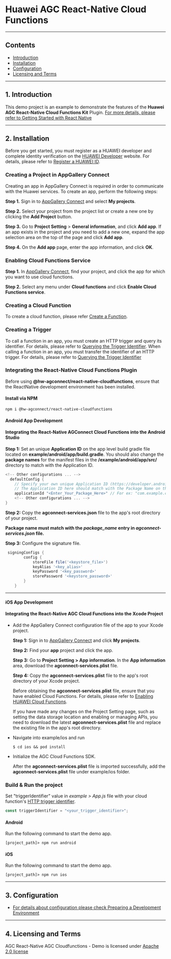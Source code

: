 # Huawei AGC React-Native Cloud Functions

---

## Contents

- [Introduction](#1-introduction)
- [Installation](#2-installation)
- [Configuration](#3-configuration)
- [Licensing and Terms](#4-licensing-and-terms)

---

## 1. Introduction

This demo project is an example to demonstrate the features of the **Huawei AGC React-Native Cloud Functions Kit** Plugin. [For more details, please refer to Getting Started with React Native](https://developer.huawei.com/consumer/en/doc/AppGallery-connect-Guides/agc-get-started-reactnactive-0000001059210314)

---

## 2. Installation

Before you get started, you must register as a HUAWEI developer and complete identity verification on the [HUAWEI Developer](https://developer.huawei.com/consumer/en/) website. For details, please refer to [Register a HUAWEI ID](https://developer.huawei.com/consumer/en/doc/10104).

### Creating a Project in AppGallery Connect

Creating an app in AppGallery Connect is required in order to communicate with the Huawei services. To create an app, perform the following steps:

**Step 1.** Sign in to [AppGallery Connect](https://developer.huawei.com/consumer/en/service/josp/agc/index.html)  and select **My projects**.

**Step 2.** Select your project from the project list or create a new one by clicking the **Add Project** button.

**Step 3.** Go to **Project Setting** > **General information**, and click **Add app**.
If an app exists in the project and you need to add a new one, expand the app selection area on the top of the page and click **Add app**.

**Step 4.** On the **Add app** page, enter the app information, and click **OK**.

### Enabling Cloud Functions Service

**Step 1.** In [AppGallery Connect](https://developer.huawei.com/consumer/en/service/josp/agc/index.html), find your project, and click the app for which you want to use cloud functions.

**Step 2.** Select any menu under **Cloud functions** and click **Enable Cloud Functions service**.

### Creating a Cloud Function

To create a cloud function, please refer [Create a Function](https://developer.huawei.com/consumer/en/doc/AppGallery-connect-Guides/agc-function-reactnative-usage-0000001066750394#section62842611451).

### Creating a Trigger

To call a function in an app, you must create an HTTP trigger and query its identifier. For details, please refer to [Querying the Trigger Identifier](https://developer.huawei.com/consumer/en/doc/AppGallery-connect-Guides/agc-function-reactnative-usage-0000001066750394#section141341855561). When calling a function in an app, you must transfer the identifier of an HTTP trigger. For details, please refer to [Querying the Trigger Identifier](https://developer.huawei.com/consumer/en/doc/development/AppGallery-connect-Guides/agc-cloudfunction-appcall#h1-1578361186845)


### Integrating the React-Native Cloud Functions Plugin

Before using **@hw-agconnect/react-native-cloudfunctions**, ensure that the ReactNative development environment has been installed.

#### Install via NPM

```
npm i @hw-agconnect/react-native-cloudfunctions
```

#### Android App Development

#### Integrating the React-Native AGConnect Cloud Functions into the Android Studio

**Step 1:** Set an unique **Application ID** on the app level build gradle file located on **example/android/app/build.gradle**. You should also change the **package names** for the manifest files in the **/example/android/app/src/** directory to match with the Application ID. 
  ```gradle
  <!-- Other configurations ... -->
    defaultConfig {
      // Specify your own unique Application ID (https://developer.android.com/studio/build/application-id.html). You may need to change the package name on AndroidManifest.xml and MainActivity.java respectively.
      // The Application ID here should match with the Package Name on the AppGalleryConnect
      applicationId "<Enter_Your_Package_Here>" // For ex: "com.example.cloudfunctions"
      <!-- Other configurations ... -->
  }
  ```

**Step 2:** Copy the **agconnect-services.json** file to the app's root directory of your project.
    
**Package name must match with the _package_name_ entry in _agconnect-services.json_ file.**

**Step 3:** Configure the signature file.

```gradle
 signingConfigs {
        config {
            storeFile file('<keystore_file>')
            keyAlias '<key_alias>'
            keyPassword '<key_password>'
            storePassword '<keystore_password>'
        }
    }
```

---

#### iOS App Development

#### Integrating the React-Native AGC Cloud Functions into the Xcode Project

- Add the AppGallery Connect configuration file of the app to your Xcode project.

    **Step 1:** Sign in to [AppGallery Connect](https://developer.huawei.com/consumer/en/service/josp/agc/index.html) and click **My projects**.
    
    **Step 2:** Find your **app** project and click the app.
    
    **Step 3:** Go to **Project Setting > App information**. In the **App information** area, download the **agconnect-services.plist** file.
    
    **Step 4:** Copy the **agconnect-services.plist** file to the app's root directory of your Xcode project.
    
    Before obtaining the **agconnect-services.plist** file, ensure that you have enabled Cloud Functions. For details, please refer to [Enabling HUAWEI Cloud Functions](#enabling-cloud-functions-service).
    
    If you have made any changes on the Project Setting page, such as setting the data storage location and enabling or managing APIs, you need to download the latest **agconnect-services.plist** file and replace the existing file in the app's root directory.

- Navigate into example/ios and run 
    
    ```
    $ cd ios && pod install
    ```
    
- Initialize the AGC Cloud Functions SDK.

    After the **agconnect-services.plist** file is imported successfully, add the **agconnect-services.plist** file under example/ios folder. 



### Build & Run the project

Set "triggerIdentifier" value in *example > App.js* file with your cloud function's [HTTP trigger identifier](#creating-a-trigger).

```js
const triggerIdentifier = "<your_trigger_identifier>";
```

#### Android

Run the following command to start the demo app.
```
[project_path]> npm run android
```

#### iOS

Run the following command to start the demo app.
```
[project_path]> npm run ios
```

---

## 3. Configuration

- [For details about configuration please check Preparing a Development Environment](https://developer.huawei.com/consumer/en/doc/AppGallery-connect-Guides/agc-get-started-reactnactive-0000001059210314#section10125185719117)

---

## 4. Licensing and Terms

AGC React-Native AGC Cloudfunctions - Demo is licensed under [Apache 2.0 license](LICENCE)
